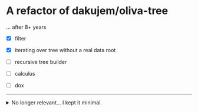 # A refactor of dakujem/oliva-tree

... after 8+ years


- [x] filter
- [x] iterating over tree without a real data root
- [ ] recursive tree builder
- [ ] calculus
- [ ] dox


---

<details>
<summary>No longer relevant... I kept it minimal.</summary>

tree generics
- node visitor (base for possible future filter, comparator, etc.)
    - no need for visitors, visitors may be implemented in userland
    - iterators are enough, but thre need to be 4 of them: DFS preorder, inorder, postorder; and BFS

builder:
- only native callables for tree building
- use strategy instead of traits
- use shadowing - internal nodes for building, then return the shadow tree

omit:
- tree classes (not needed)
    - replace with a tree manipulator
- comparator (too complex for now)

refactor
- traits into classes
- ditch all PHP 5 constructs
- fully typed

add
- address object/interface

</details>
